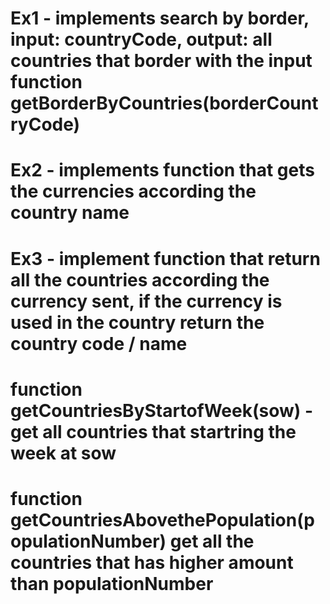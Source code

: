 # Ex1 - implements search by border, input: countryCode, output: all countries that border with the input function getBorderByCountries(borderCountryCode)
# Ex2 - implements function that gets the currencies according the country name
# Ex3 - implement function that return all the countries according the currency sent, if the currency is used in the country return the country code / name
# function getCountriesByStartofWeek(sow) - get all countries that startring the week at sow
# function getCountriesAbovethePopulation(populationNumber) get all the countries that has higher amount than populationNumber